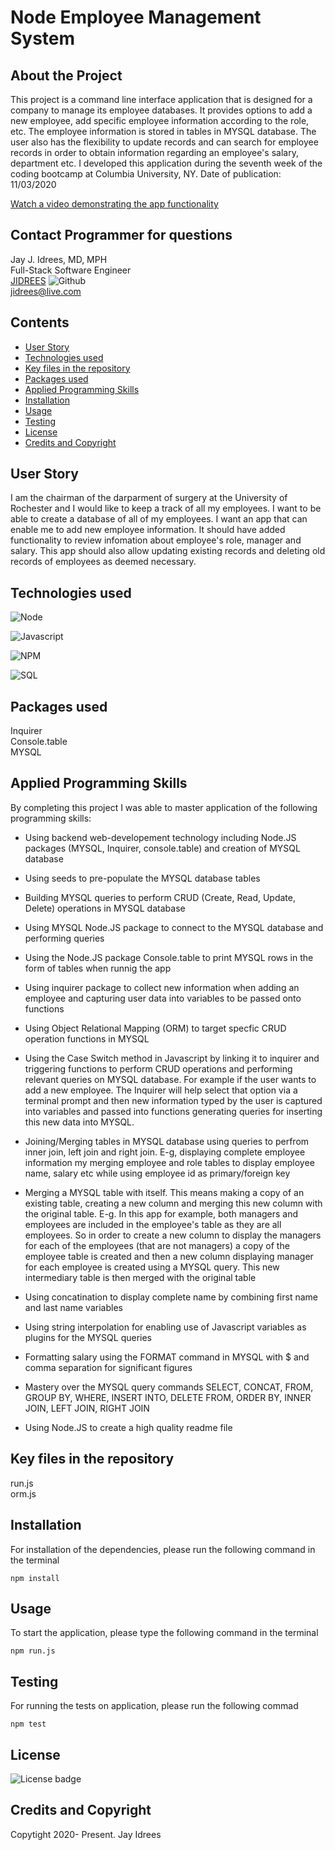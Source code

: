 # Node Employee Management System

## About the Project
This project is a command line interface application that is designed for a company to manage its employee databases. It provides options to add a new employee, add specific employee information according to the role, etc. The employee information is stored in tables in MYSQL database. The user also has the flexibility to update records and can search for employee records in order to obtain information regarding an employee's salary, department etc. I developed this application during the seventh week of the coding bootcamp at Columbia University, NY. Date of publication: 11/03/2020

[Watch a video demonstrating the app functionality](https://youtu.be/XO_6Aczd0DY)<br />

## Contact Programmer for questions

Jay J. Idrees, MD, MPH<br />
Full-Stack Software Engineer<br />
[JIDREES](https://github.com/Jay-Idrees) ![Github](http://img.shields.io/badge/github-black?style=flat&logo=github)<br />
jidrees@live.com



## Contents

- [User Story](#user-story)
- [Technologies used](#technologies-used)
- [Key files in the repository](#key-files-in-the-repository)
- [Packages used](#packages-used)
- [Applied Programming Skills](#applied-programming-skills)
- [Installation](#installation)
- [Usage](#usage)
- [Testing](#testing)
- [License](#license)
- [Credits and Copyright](#credits-and-copyright)


## User Story

I am the chairman of  the darparment of surgery at the University of Rochester and I would like to keep a track of all my employees. I want to be able to create a database of all of my employees. I want an app that can enable me to add new employee information. It should have added functionality to review infomation about employee's role, manager and salary.  This app should also allow updating existing records and deleting old records of employees as deemed necessary.
 



## Technologies used

![Node](https://img.shields.io/badge/Node-green?style=for-the-badge&logo=Node.js)

![Javascript](https://img.shields.io/badge/JavaScript-black?style=for-the-badge&logo=JavaScript)

![NPM](http://img.shields.io/badge/npm-yellow?style=for-the-badge&logo=NPM)

![SQL](https://img.shields.io/badge/MYSQL-darkblue?style=for-the-badge&logo=sqlite)




## Packages used

Inquirer <br />
Console.table <br />
MYSQL 

## Applied Programming Skills

By completing this project I was able to master application of the following programming skills: 

- Using backend web-developement technology including Node.JS packages (MYSQL, Inquirer, console.table)  and creation of MYSQL database

- Using seeds to pre-populate the MYSQL database tables

- Building MYSQL queries to perform CRUD (Create, Read, Update, Delete) operations in MYSQL database

- Using MYSQL Node.JS package to connect to the MYSQL database and performing queries

- Using the Node.JS package Console.table to print MYSQL rows in the form of tables when runnig the app 

- Using inquirer package to collect new information when adding an employee and capturing user data into variables to be passed onto functions

- Using Object Relational Mapping (ORM) to target specfic CRUD operation functions in MYSQL

- Using the Case Switch method in Javascript by linking it to inquirer and triggering functions to perform CRUD operations and performing relevant queries on MYSQL database. For example if the user wants to add a new employee. The Inquirer will help select that option via a terminal prompt and then new information typed by the user is captured into variables and passed into functions generating queries for inserting this new data into MYSQL.

- Joining/Merging tables in MYSQL database using queries to perfrom inner join, left join and right join. E-g, displaying complete employee information my merging employee and role tables to display employee name, salary etc while using employee id as primary/foreign key

- Merging a MYSQL table with itself. This means making a copy of an existing table, creating a new column and merging this new column with the original table. E-g. In this app for example, both managers and employees are included in the employee's table as they are all employees. So in order to create a new column to display the managers for each of the employees (that are not managers) a copy of the employee table is created and then a new column displaying manager for each employee is created using a MYSQL query. This new intermediary table is then merged with the original table

- Using concatination to display complete name by combining first name and last name variables

- Using string interpolation for enabling use of Javascript variables as plugins for the MYSQL queries

- Formatting salary using the FORMAT command in MYSQL with $ and comma separation for significant figures

- Mastery over the MYSQL query commands SELECT, CONCAT, FROM, GROUP BY, WHERE, INSERT INTO, DELETE FROM, ORDER BY, INNER JOIN, LEFT JOIN, RIGHT JOIN

- Using Node.JS to create a high quality readme file



## Key files in the repository

run.js <br />
orm.js 


## Installation

For installation of the dependencies, please run the following command in the terminal

```
npm install
```

## Usage

To start the application, please type the following command in the terminal

```
npm run.js
```


## Testing

For running the tests on application, please run the following commad

```
npm test
```


## License 

![License badge](https://img.shields.io/badge/license-MIT-blue.svg)


## Credits and Copyright 
Copytight 2020- Present. Jay Idrees


